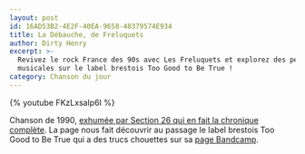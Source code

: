 ```yaml
---
layout: post
id: 16AD53B2-4E2F-40EA-9658-40379574E934
title: La Débauche, de Freluquets
author: Dirty Henry
excerpt: >-
  Revivez le rock France des 90s avec Les Freluquets et explorez des pépites
  musicales sur le label brestois Too Good to Be True !
category: Chanson du jour
---
```


{% youtube FKzLxsalp6I %}

Chanson de 1990, [exhumée par Section 26 qui en fait la chronique complète][1].
La page nous fait découvrir au passage le label brestois Too Good to Be True qui
a des trucs chouettes sur sa [page Bandcamp][2].

[1]:
  https://section-26.fr/les-freluquets-la-debauche-rosebud-1990/
  "Les Freluquets, La Débauche (Rosebud, 1990), par Section26"
[2]:
  https://toogoodtobetruerecords.bandcamp.com/
  "Label Too Good to Be True sur Bandcamp"
